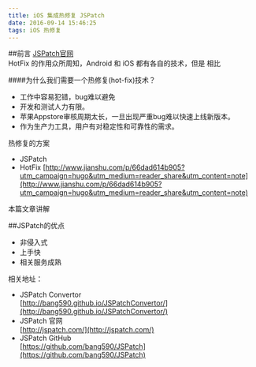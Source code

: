 ```yaml
---
title: iOS 集成热修复 JSPatch
date: 2016-09-14 15:46:25
tags: iOS 热修复
---
```


##前言
[JSPatch官网](http://jspatch.com/)<br>
HotFix 的作用众所周知，Android 和 iOS 都有各自的技术，但是 相比




####为什么我们需要一个热修复(hot-fix)技术？

* 工作中容易犯错，bug难以避免
* 开发和测试人力有限。
* 苹果Appstore审核周期太长，一旦出现严重bug难以快速上线新版本。
* 作为生产力工具，用户有对稳定性和可靠性的需求。

热修复的方案

* JSPatch
* HotFix
[http://www.jianshu.com/p/66dad614b905?utm_campaign=hugo&utm_medium=reader_share&utm_content=note](http://www.jianshu.com/p/66dad614b905?utm_campaign=hugo&utm_medium=reader_share&utm_content=note)

本篇文章讲解




##JSPatch的优点
* 非侵入式
* 上手快
* 相关服务成熟



相关地址：

* JSPatch Convertor<br>[http://bang590.github.io/JSPatchConvertor/](http://bang590.github.io/JSPatchConvertor/)
* JSPatch 官网<br>
[http://jspatch.com/](http://jspatch.com/)
* JSPatch GitHub<br>
[https://github.com/bang590/JSPatch](https://github.com/bang590/JSPatch)